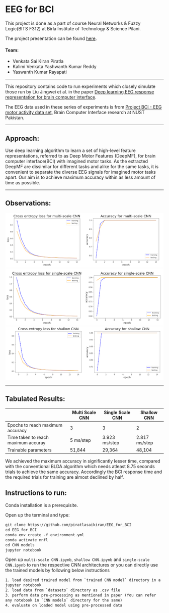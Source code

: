 # EEG for BCI

This project is done as a part of course Neural Networks & Fuzzy Logic(BITS F312) at Birla Institute of Technology & Science Pilani. 

The project presentation can be found [here](https://docs.google.com/presentation/d/1pM84G8_HE_Jl1Dl6kfvyh_vt-G4tE3b4jn-5WQHSBps/edit?usp=sharing).

#### Team:

- Venkata Sai Kiran Piratla
- Kalimi Venkata Yashwanth Kumar Reddy
- Yaswanth Kumar Rayapati

---


This repository contains code to run experiments which closely simulate those run by Liu Jingwei et al. in the paper [Deep learning EEG response representation for brain computer interface](https://ieeexplore.ieee.org/document/7260182).

The EEG data used in these series of experiments is from [Project BCI - EEG motor activity data set](https://sites.google.com/site/projectbci/), Brain Computer Interface research at NUST Pakistan.

---

## Approach:
 
Use deep learning algorithm to learn a set of high-level feature representations, referred to as Deep Motor Features (DeepMF), for brain computer interface(BCI) with imagined motor tasks. As the extracted DeepMF are dissimilar for different tasks and alike for the same tasks, it is convenient to separate the diverse EEG signals for imagined motor tasks apart. Our aim is to achieve maximum accuracy within as less amount of time as possible.


---

## Observations:

<img src="images/multiscale.png">
<img src="images/singlescale.png">
<img src="images/shallow.png">

---
## Tabulated Results:

|       | Multi Scale CNN | Single Scale CNN | Shallow CNN |
| --- | --- | --- | --- |
| Epochs to reach maximum accuracy | 3 | 3 | 2 |
| Time taken to reach maximum accuray | 5 ms/step | 3.923 ms/step | 2.817 ms/step |
| Trainable parameters | 51,844 | 29,364 | 48,104 |

We achieved the maximum accuracy in significantly lesser time, compared with the conventional BLDA algorithm which needs atleast 8.75 seconds trials to achieve the same accuracy. Accordingly the BCI response time and the required trials for training are almost declined by half.



## Instructions to run:
Conda installation is a prerequisite.

Open up the terminal and type:

    
    git clone https://github.com/piratlasaikiran/EEG_for_BCI
    cd EEG_for_BCI
    conda env create -f environment.yml
    conda activate nnfl
    cd CNN models
    jupyter notebook
    
    
    
Open up `multi-scale CNN.ipynb`, `shallow CNN.ipynb` and `single-scale CNN.ipynb` to run the respective  CNN architectures or you can directly use the trained models by following below instructions

    1. load desired trained model from `trained CNN model` directory in a jupyter notebook
    2. load data from `datasets` directory as .csv file
    3. perform data pre-processing as mentioned in paper (You can refer any notebook in `CNN models` directory for the same)
    4. evaluate on loaded model using pre-processed data

   


